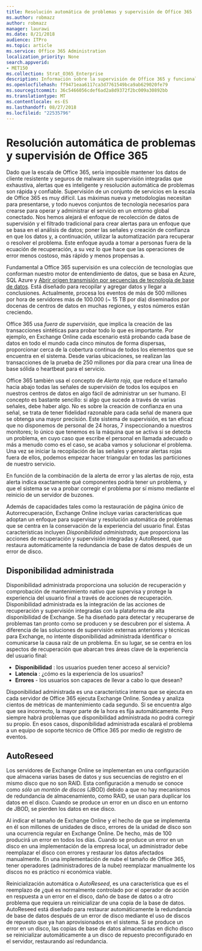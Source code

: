 ```yaml
---
title: Resolución automática de problemas y supervisión de Office 365
ms.author: robmazz
author: robmazz
manager: laurawi
ms.date: 8/21/2018
audience: ITPro
ms.topic: article
ms.service: Office 365 Administration
localization_priority: None
search.appverid:
- MET150
ms.collection: Strat_O365_Enterprise
description: Información sobre la supervisión de Office 365 y funcionalidades de Autorrecuperación.
ms.openlocfilehash: ff9471eaa6117ca3d7761549bca9ab629020fe79
ms.sourcegitcommit: 36c5466056cdef6ad2a8d9372f2bc009a30892bb
ms.translationtype: MT
ms.contentlocale: es-ES
ms.lasthandoff: 08/27/2018
ms.locfileid: "22535796"
---
```

# <a name="office-365-monitoring-and-self-healing"></a>Resolución automática de problemas y supervisión de Office 365
Dado que la escala de Office 365, sería imposible mantener los datos de cliente resistente y seguros de malware sin supervisión integradas que exhaustiva, alertas que es inteligente y resolución automática de problemas son rápida y confiable. Supervisión de un conjunto de servicios en la escala de Office 365 es muy difícil. Las máximas nueva y metodologías necesitan para presentarse, y todo nuevos conjuntos de tecnología necesarios para crearse para operar y administrar el servicio en un entorno global conectado. Nos hemos alejará el enfoque de recolección de datos de supervisión y el filtrado tradicional para crear alertas para un enfoque que se basa en el análisis de datos; poner las señales y creación de confianza en que los datos y, a continuación, utilizar la automatización para recuperar o resolver el problema. Este enfoque ayuda a tomar a personas fuera de la ecuación de recuperación, a su vez lo que hace que las operaciones de error menos costoso, más rápido y menos propensas a. 

Fundamental a Office 365 supervisión es una colección de tecnologías que conforman nuestro motor de entendimiento de datos, que se basa en Azure, SQL Azure y [Abrir origen transmisión por secuencias de tecnología de base de datos](http://cassandra.apache.org/). Está diseñado para recopilar y agregar datos y llegar a conclusiones. Actualmente, procesa los eventos de más de 500 millones por hora de servidores más de 100.000 (~ 15 TB por día) diseminados por docenas de centros de datos en muchas regiones, y estos números están creciendo. 

Office 365 usa *fuera de supervisión*, que implica la creación de las transacciones sintéticas para probar todo lo que es importante. Por ejemplo, en Exchange Online cada escenario está probando cada base de datos en todo el mundo cada cinco minutos de forma dispersas, proporcionar cerca de la cobertura continua de todos los elementos que se encuentra en el sistema. Desde varias ubicaciones, se realizan las transacciones de la prueba de 250 millones por día para crear una línea de base sólida o heartbeat para el servicio. 

Office 365 también usa el concepto de *Alerta roja*, que reduce el tamaño hacia abajo todas las señales de supervisión de todos los equipos en nuestros centros de datos en algo fácil de administrar un ser humano. El concepto es bastante sencillo: si algo que sucede a través de varias señales, debe haber algo. No es sobre la creación de confianza en una señal, se trata de tener fidelidad razonable para cada señal de manera que se obtenga una mayor precisión. Este sistema de supervisión, es tan eficaz que no disponemos de personal de 24 horas, 7 inspeccionando a nuestros monitores; lo único que tenemos es la máquina que se activa si se detecta un problema, en cuyo caso que escribe el personal en llamada adecuado o más a menudo como es el caso, se acaba vamos y solucionar el problema. Una vez se iniciar la recopilación de las señales y generar alertas rojas fuera de ellos, podemos empezar hacer triangular en todas las particiones de nuestro servicio. 

En función de la combinación de la alerta de error y las alertas de rojo, esta alerta indica exactamente qué componentes podría tener un problema, y que el sistema se va a probar corregir el problema por sí mismo mediante el reinicio de un servidor de buzones. 

Además de capacidades tales como la restauración de página único de Autorrecuperación, Exchange Online incluye varias características que adoptan un enfoque para supervisar y resolución automática de problemas que se centra en la conservación de la experiencia del usuario final. Estas características incluyen *Disponibilidad administrada*, que proporciona las acciones de recuperación y supervisión integradas y AutoReseed, que restaura automáticamente la redundancia de base de datos después de un error de disco. 

## <a name="managed-availability"></a>Disponibilidad administrada 
Disponibilidad administrada proporciona una solución de recuperación y comprobación de mantenimiento nativo que supervisa y protege la experiencia del usuario final a través de acciones de recuperación. Disponibilidad administrada es la integración de las acciones de recuperación y supervisión integradas con la plataforma de alta disponibilidad de Exchange. Se ha diseñado para detectar y recuperarse de problemas tan pronto como se producen y se descubren por el sistema. A diferencia de las soluciones de supervisión externas anteriores y técnicas para Exchange, no intente disponibilidad administrada identificar o comunicarse la causa raíz de un problema. En su lugar, se se centra en los aspectos de recuperación que abarcan tres áreas clave de la experiencia del usuario final: 
- **Disponibilidad** : los usuarios pueden tener acceso al servicio? 
- **Latencia** : ¿cómo es la experiencia de los usuarios? 
- **Errores** - los usuarios son capaces de llevar a cabo lo que desean? 

Disponibilidad administrada es una característica interna que se ejecuta en cada servidor de Office 365 ejecuta Exchange Online. Sondea y analiza cientos de métricas de mantenimiento cada segundo. Si se encuentra algo que sea incorrecto, la mayor parte de la hora es fija automáticamente. Pero siempre habrá problemas que disponibilidad administrada no podrá corregir su propio. En esos casos, disponibilidad administrada escalará el problema a un equipo de soporte técnico de Office 365 por medio de registro de eventos. 

## <a name="autoreseed"></a>AutoReseed 
Los servidores de Exchange Online se implementan en una configuración que almacena varias bases de datos y sus secuencias de registro en el mismo disco que no son RAID. Esta configuración a menudo se conoce como *sólo un montón de discos* (JBOD) debido a que no hay mecanismos de redundancia de almacenamiento, como RAID, se usan para duplicar los datos en el disco. Cuando se produce un error en un disco en un entorno de JBOD, se pierden los datos en ese disco. 

Al indicar el tamaño de Exchange Online y el hecho de que se implementa en él son millones de unidades de disco, errores de la unidad de disco son una ocurrencia regular en Exchange Online. De hecho, más de 100 producirá un error en todos los días. Cuando se produce un error en un disco en una implementación de la empresa local, un administrador debe reemplazar el disco con errores y restaurar los datos afectados manualmente. En una implementación de nube el tamaño de Office 365, tener operadores (administradores de la nube) reemplazar manualmente los discos no es práctico ni económica viable. 

Reinicialización automática o *AutoReseed*, es una característica que es el reemplazo de ¿qué es normalmente controlado por el operador de acción en respuesta a un error en el disco, daño de base de datos o a otro problema que requiera un reinicializar de una copia de la base de datos. AutoReseed está diseñado para restaurar automáticamente la redundancia de base de datos después de un error de disco mediante el uso de discos de repuesto que ya han aprovisionados en el sistema. Si se produce un error en un disco, las copias de base de datos almacenadas en dicho disco se reinicializar automáticamente a un disco de repuesto preconfigurado en el servidor, restaurando así redundancia. 
